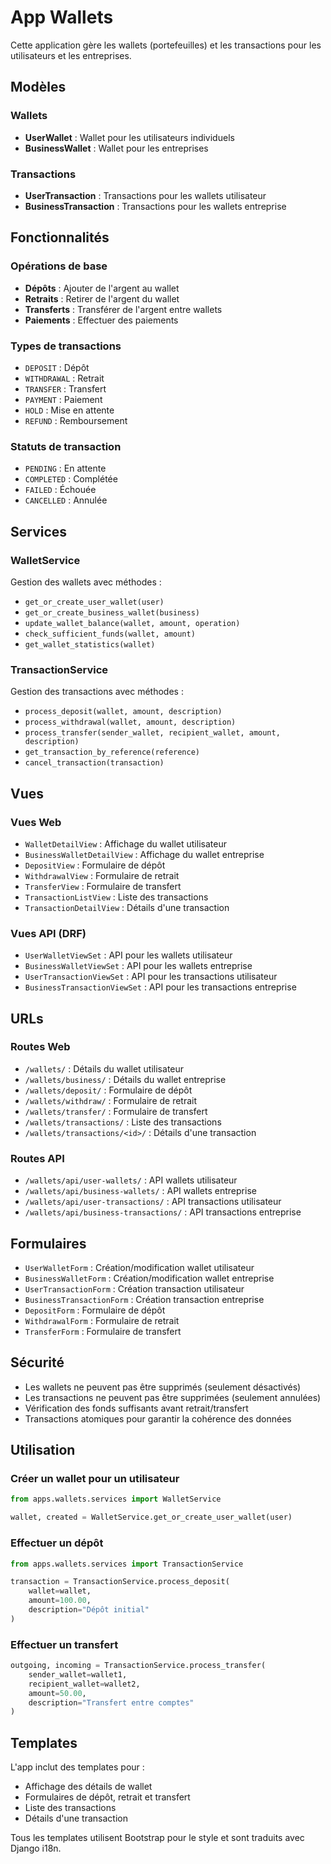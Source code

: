 # App Wallets

Cette application gère les wallets (portefeuilles) et les transactions pour les utilisateurs et les entreprises.

## Modèles

### Wallets

- **UserWallet** : Wallet pour les utilisateurs individuels
- **BusinessWallet** : Wallet pour les entreprises

### Transactions

- **UserTransaction** : Transactions pour les wallets utilisateur
- **BusinessTransaction** : Transactions pour les wallets entreprise

## Fonctionnalités

### Opérations de base
- **Dépôts** : Ajouter de l'argent au wallet
- **Retraits** : Retirer de l'argent du wallet
- **Transferts** : Transférer de l'argent entre wallets
- **Paiements** : Effectuer des paiements

### Types de transactions
- `DEPOSIT` : Dépôt
- `WITHDRAWAL` : Retrait
- `TRANSFER` : Transfert
- `PAYMENT` : Paiement
- `HOLD` : Mise en attente
- `REFUND` : Remboursement

### Statuts de transaction
- `PENDING` : En attente
- `COMPLETED` : Complétée
- `FAILED` : Échouée
- `CANCELLED` : Annulée

## Services

### WalletService
Gestion des wallets avec méthodes :
- `get_or_create_user_wallet(user)`
- `get_or_create_business_wallet(business)`
- `update_wallet_balance(wallet, amount, operation)`
- `check_sufficient_funds(wallet, amount)`
- `get_wallet_statistics(wallet)`

### TransactionService
Gestion des transactions avec méthodes :
- `process_deposit(wallet, amount, description)`
- `process_withdrawal(wallet, amount, description)`
- `process_transfer(sender_wallet, recipient_wallet, amount, description)`
- `get_transaction_by_reference(reference)`
- `cancel_transaction(transaction)`

## Vues

### Vues Web
- `WalletDetailView` : Affichage du wallet utilisateur
- `BusinessWalletDetailView` : Affichage du wallet entreprise
- `DepositView` : Formulaire de dépôt
- `WithdrawalView` : Formulaire de retrait
- `TransferView` : Formulaire de transfert
- `TransactionListView` : Liste des transactions
- `TransactionDetailView` : Détails d'une transaction

### Vues API (DRF)
- `UserWalletViewSet` : API pour les wallets utilisateur
- `BusinessWalletViewSet` : API pour les wallets entreprise
- `UserTransactionViewSet` : API pour les transactions utilisateur
- `BusinessTransactionViewSet` : API pour les transactions entreprise

## URLs

### Routes Web
- `/wallets/` : Détails du wallet utilisateur
- `/wallets/business/` : Détails du wallet entreprise
- `/wallets/deposit/` : Formulaire de dépôt
- `/wallets/withdraw/` : Formulaire de retrait
- `/wallets/transfer/` : Formulaire de transfert
- `/wallets/transactions/` : Liste des transactions
- `/wallets/transactions/<id>/` : Détails d'une transaction

### Routes API
- `/wallets/api/user-wallets/` : API wallets utilisateur
- `/wallets/api/business-wallets/` : API wallets entreprise
- `/wallets/api/user-transactions/` : API transactions utilisateur
- `/wallets/api/business-transactions/` : API transactions entreprise

## Formulaires

- `UserWalletForm` : Création/modification wallet utilisateur
- `BusinessWalletForm` : Création/modification wallet entreprise
- `UserTransactionForm` : Création transaction utilisateur
- `BusinessTransactionForm` : Création transaction entreprise
- `DepositForm` : Formulaire de dépôt
- `WithdrawalForm` : Formulaire de retrait
- `TransferForm` : Formulaire de transfert

## Sécurité

- Les wallets ne peuvent pas être supprimés (seulement désactivés)
- Les transactions ne peuvent pas être supprimées (seulement annulées)
- Vérification des fonds suffisants avant retrait/transfert
- Transactions atomiques pour garantir la cohérence des données

## Utilisation

### Créer un wallet pour un utilisateur
```python
from apps.wallets.services import WalletService

wallet, created = WalletService.get_or_create_user_wallet(user)
```

### Effectuer un dépôt
```python
from apps.wallets.services import TransactionService

transaction = TransactionService.process_deposit(
    wallet=wallet,
    amount=100.00,
    description="Dépôt initial"
)
```

### Effectuer un transfert
```python
outgoing, incoming = TransactionService.process_transfer(
    sender_wallet=wallet1,
    recipient_wallet=wallet2,
    amount=50.00,
    description="Transfert entre comptes"
)
```

## Templates

L'app inclut des templates pour :
- Affichage des détails de wallet
- Formulaires de dépôt, retrait et transfert
- Liste des transactions
- Détails d'une transaction

Tous les templates utilisent Bootstrap pour le style et sont traduits avec Django i18n. 